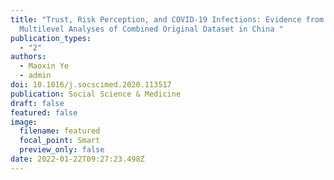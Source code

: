 ```yaml
---
title: "Trust, Risk Perception, and COVID-19 Infections: Evidence from
  Multilevel Analyses of Combined Original Dataset in China "
publication_types:
  - "2"
authors:
  - Maoxin Ye
  - admin
doi: 10.1016/j.socscimed.2020.113517
publication: Social Science & Medicine
draft: false
featured: false
image:
  filename: featured
  focal_point: Smart
  preview_only: false
date: 2022-01-22T09:27:23.498Z
---
```

